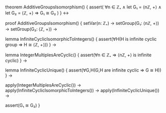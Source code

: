 theorem AdditiveGroupsIsomorphism() {
  assert(
    ∀n ∈ ℤ₊ ∧ 
    let G₁ = ⟨nℤ, +⟩ ∧
    let G₂ = ⟨ℤ, +⟩ 
    ⇒ G₁ ≅ G₂
  )
} ↔

proof AdditiveGroupsIsomorphism() {
  setVar(n: ℤ₊) →
  setGroup(G₁: ⟨nℤ, +⟩) →
  setGroup(G₂: ⟨ℤ, +⟩) →
  
  lemma InfiniteCyclicIsomorphicToIntegers() {
    assert(∀H(H is infinite cyclic group ⇒ H ≅ ⟨ℤ, +⟩))
  } →
  
  lemma IntegerMultiplesAreCyclic() {
    assert(∀n ∈ ℤ₊ ⇒ ⟨nℤ, +⟩ is infinite cyclic)
  } →
  
  lemma InfiniteCyclicUnique() {
    assert(∀G,H(G,H are infinite cyclic ⇒ G ≅ H))
  } →
  
  apply(IntegerMultiplesAreCyclic()) →
  apply(InfiniteCyclicIsomorphicToIntegers()) →
  apply(InfiniteCyclicUnique()) →
  
  assert(G₁ ≅ G₂)
}